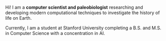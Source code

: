 Hi! I am a **computer scientist and paleobiologist** researching and developing modern computational techniques to investigate the history of life on Earth. 

Currently, I am a student at Stanford University completing a B.S. and M.S. in Computer Science with a concentration in AI.
